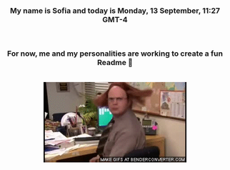 


<div align="center">
<h3 >My name is Sofia and today is Monday, 13 September, 11:27 GMT-4</h3><br>
<h3 >For now, me and my personalities are working to create a fun Readme 👋
</h3><br>
<img src='img/dwight.gif' alt='working...'/>
</div>
